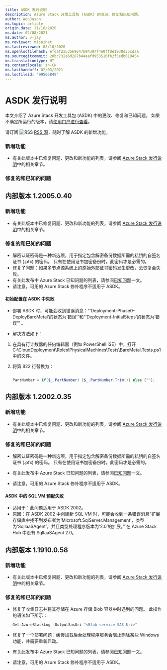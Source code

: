 ```yaml
---
title: ASDK 发行说明
description: Azure Stack 开发工具包 (ASDK) 的改进、修复和已知问题。
author: WenJason
ms.topic: article
origin.date: 11/16/2020
ms.date: 02/08/2021
ms.author: v-jay
ms.reviewer: misainat
ms.lastreviewed: 08/10/2020
ms.openlocfilehash: efdaf2a53569647b94397f4e0ff0e1930d35cdaa
ms.sourcegitcommit: 20bc732a6d267b44aafd953516fb2f5edb619454
ms.translationtype: HT
ms.contentlocale: zh-CN
ms.lasthandoff: 02/03/2021
ms.locfileid: "99503849"
---
```

# <a name="asdk-release-notes"></a>ASDK 发行说明

本文介绍了 Azure Stack 开发工具包 (ASDK) 中的更改、修复和已知问题。 如果不确定所运行的版本，请[使用门户进行查看](../operator/azure-stack-updates.md)。

请订阅 ![RSS](./media/asdk-release-notes/feed-icon-14x14.png) [RSS 源](https://docs.microsoft.com/api/search/rss?locale=en-us&search=ASDK+release+notes)，随时了解 ASDK 的新增功能。

### <a name="new-features"></a>新增功能

- 有关此版本中已修复问题、更改和新功能的列表，请参阅 [Azure Stack 发行说明](../operator/release-notes.md)中的相关章节。

### <a name="fixed-and-known-issues"></a>修复的和已知的问题

## <a name="build-12005040"></a>内部版本 1.2005.0.40

### <a name="new-features"></a>新增功能

- 有关此版本中已修复问题、更改和新功能的列表，请参阅 [Azure Stack 发行说明](../operator/release-notes.md)中的相关章节。

### <a name="fixed-and-known-issues"></a>修复的和已知的问题

- 解密认证密码是一种新选项，用于指定包含解密备份数据所需的私钥的自签名证书 (.pfx) 的密码。 只有在使用证书加密备份时，此密码才是必需的。
- 修复了问题：如果多节点源系统上的原始外部证书密码发生更改，云恢复会失败。 
- 有关此发布中 Azure Stack 已知问题的列表，请参阅[已知问题](../operator/known-issues.md)一文。
- 请注意，可用的 Azure Stack 修补程序不适用于 ASDK。

#### <a name="initial-configuration-fails-in-asdk"></a>初始配置在 ASDK 中失败

- 部署 ASDK 时，可能会收到错误消息：“‘Deployment-Phase0-DeployBareMetal’的状态为‘错误’”和“‘Deployment-InitialSteps’的状态为‘错误’” 。

- 解决方法如下：

1. 在具有行计数器的任何编辑器（例如 PowerShell ISE）中，打开 C:\CloudDeployment\Roles\PhysicalMachines\Tests\BareMetal.Tests.ps1 中的文件。

2. 将第 822 行替换为：

   ```powershell

   PartNumber = if($_.PartNumber) {$_.PartNumber.Trim()} else {""};

   ```  

## <a name="build-12002035"></a>内部版本 1.2002.0.35

### <a name="new-features"></a>新增功能

- 有关此版本中已修复问题、更改和新功能的列表，请参阅 [Azure Stack 发行说明](../operator/release-notes.md)中的相关章节。

### <a name="fixed-and-known-issues"></a>修复的和已知的问题

- 解密认证密码是一种新选项，用于指定包含解密备份数据所需的私钥的自签名证书 (.pfx) 的密码。 只有在使用证书加密备份时，此密码才是必需的。

- 有关此发布中 Azure Stack 已知问题的列表，请参阅[已知问题](../operator/known-issues.md)一文。

- 请注意，可用的 Azure Stack 修补程序不适用于 ASDK。

#### <a name="sql-vm-provision-fails-in-asdk"></a>ASDK 中的 SQL VM 预配失败

- 适用于：此问题适用于 ASDK 2002。
- 原因：在 ASDK 2002 中创建新 SQL VM 时，可能会收到一条错误消息“扩展存储库中找不到发布者为‘Microsoft.SqlServer.Management’，类型为‘SqlIaaSAgent’，并且类型处理程序版本为‘2.0’的扩展。” 在 Azure Stack Hub 中没有 SqlIaaSAgent 2.0。

## <a name="build-11910058"></a>内部版本 1.1910.0.58

### <a name="new-features"></a>新增功能

- 有关此版本中已修复问题、更改和新功能的列表，请参阅 [Azure Stack 发行说明](../operator/release-notes.md)中的相关章节。

### <a name="fixed-and-known-issues"></a>修复的和已知的问题

- 修复了收集日志并将其存储在 Azure 存储 Blob 容器中时遇到的问题。 此操作的语法如下所示：

  ```powershell
  Get-AzureStackLog -OutputSasUri "<Blob service SAS Uri>"
  ``` 

- 修复了一个部署问题：缓慢加载后台处理程序服务会阻止删除某些 Windows 功能，并需要重新启动。
- 有关此发布中 Azure Stack 已知问题的列表，请参阅[已知问题](../operator/known-issues.md)一文。
- 请注意，可用的 Azure Stack 修补程序不适用于 ASDK。
